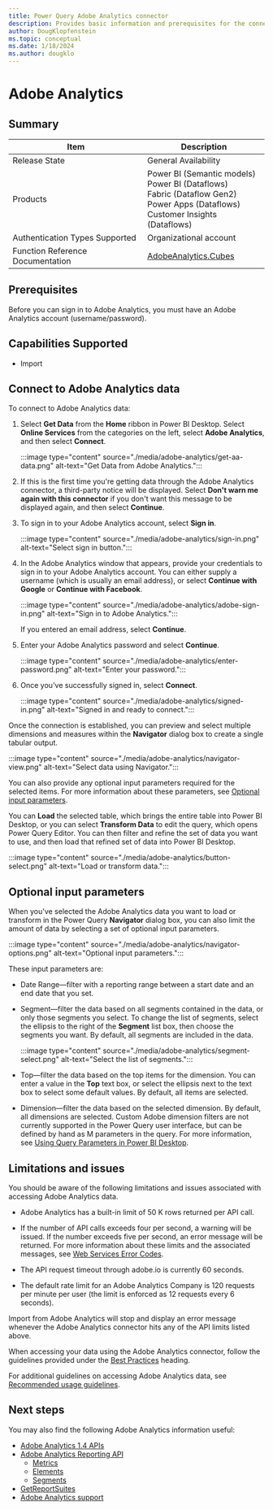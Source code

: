 ```yaml
---
title: Power Query Adobe Analytics connector
description: Provides basic information and prerequisites for the connector, descriptions of the optional input parameters, and discusses limitations and issues you might encounter.
author: DougKlopfenstein
ms.topic: conceptual
ms.date: 1/18/2024
ms.author: dougklo
---
```


# Adobe Analytics

## Summary

| Item | Description |
| ---- | ----------- |
| Release State | General Availability |
| Products | Power BI (Semantic models)<br/>Power BI (Dataflows)<br/>Fabric (Dataflow Gen2)<br/>Power Apps (Dataflows)<br/>Customer Insights (Dataflows) |
| Authentication Types Supported | Organizational account |
| Function Reference Documentation | [AdobeAnalytics.Cubes](/powerquery-m/adobeanalytics-cubes) |

## Prerequisites

Before you can sign in to Adobe Analytics, you must have an Adobe Analytics account (username/password).

## Capabilities Supported

* Import

## Connect to Adobe Analytics data

To connect to Adobe Analytics data:

1. Select **Get Data** from the **Home** ribbon in Power BI Desktop. Select **Online Services** from the categories on the left, select **Adobe Analytics**, and then select **Connect**.

   :::image type="content" source="./media/adobe-analytics/get-aa-data.png" alt-text="Get Data from Adobe Analytics.":::

2. If this is the first time you're getting data through the Adobe Analytics connector, a third-party notice will be displayed. Select **Don't warn me again with this connector** if you don't want this message to be displayed again, and then select **Continue**.

3. To sign in to your Adobe Analytics account, select **Sign in**.

   :::image type="content" source="./media/adobe-analytics/sign-in.png" alt-text="Select sign in button.":::

4. In the Adobe Analytics window that appears, provide your credentials to sign in to your Adobe Analytics account. You can either supply a username (which is usually an email address), or select **Continue with Google** or **Continue with Facebook**.

   :::image type="content" source="./media/adobe-analytics/adobe-sign-in.png" alt-text="Sign in to Adobe Analytics.":::

   If you entered an email address, select **Continue**.

5. Enter your Adobe Analytics password and select **Continue**.

   :::image type="content" source="./media/adobe-analytics/enter-password.png" alt-text="Enter your password.":::

6. Once you've successfully signed in, select **Connect**.

   :::image type="content" source="./media/adobe-analytics/signed-in.png" alt-text="Signed in and ready to connect.":::

Once the connection is established, you can preview and select multiple dimensions and measures within the **Navigator** dialog box to create a single tabular output. 

:::image type="content" source="./media/adobe-analytics/navigator-view.png" alt-text="Select data using Navigator.":::

You can also provide any optional input parameters required for the selected items. For more information about these parameters, see [Optional input parameters](#optional-input-parameters).

You can **Load** the selected table, which brings the entire table into Power BI Desktop, or you can select **Transform Data** to edit the query, which opens Power Query Editor. You can then filter and refine the set of data you want to use, and then load that refined set of data into Power BI Desktop.

:::image type="content" source="./media/adobe-analytics/button-select.png" alt-text="Load or transform data.":::

## Optional input parameters

When you've selected the Adobe Analytics data you want to load or transform in the Power Query **Navigator** dialog box, you can also limit the amount of data by selecting a set of optional input parameters. 

:::image type="content" source="./media/adobe-analytics/navigator-options.png" alt-text="Optional input parameters.":::

These input parameters are:

* Date Range&mdash;filter with a reporting range between a start date and an end date that you set.

* Segment&mdash;filter the data based on all segments contained in the data, or only those segments you select. To change the list of segments, select the ellipsis to the right of the **Segment** list box, then choose the segments you want. By default, all segments are included in the data.

   :::image type="content" source="./media/adobe-analytics/segment-select.png" alt-text="Select the list of segments.":::

* Top&mdash;filter the data based on the top items for the dimension. You can enter a value in the **Top** text box, or select the ellipsis next to the text box to select some default values. By default, all items are selected.

* Dimension&mdash;filter the data based on the selected dimension. By default, all dimensions are selected. Custom Adobe dimension filters are not currently supported in the Power Query user interface, but can be defined by hand as M parameters in the query. For more information, see [Using Query Parameters in Power BI Desktop](../power-query-query-parameters.md).

## Limitations and issues

You should be aware of the following limitations and issues associated with accessing Adobe Analytics data.

* Adobe Analytics has a built-in limit of 50 K rows returned per API call. 

* If the number of API calls exceeds four per second, a warning will be issued. If the number exceeds five per second, an error message will be returned. For more information about these limits and the associated messages, see [Web Services Error Codes](https://github.com/AdobeDocs/analytics-1.4-apis/blob/master/docs/getting-started/c_Web_Services_Error_Codes.md#web-services-error-codes).

* The API request timeout through adobe.io is currently 60 seconds.

* The default rate limit for an Adobe Analytics Company is 120 requests per minute per user (the limit is enforced as 12 requests every 6 seconds).

Import from Adobe Analytics will stop and display an error message whenever the Adobe Analytics connector hits any of the API limits listed above.

When accessing your data using the Adobe Analytics connector, follow the guidelines provided under the [Best Practices](https://www.adobe.io/apis/experiencecloud/analytics/docs.html#!AdobeDocs/analytics-2.0-apis/master/reporting-guide.md) heading.

For additional guidelines on accessing Adobe Analytics data, see [Recommended usage guidelines](https://helpx.adobe.com/analytics/kb/recommended-usage-guidelines.html).

## Next steps

You may also find the following Adobe Analytics information useful:

* [Adobe Analytics 1.4 APIs](https://github.com/AdobeDocs/analytics-1.4-apis)
* [Adobe Analytics Reporting API](https://github.com/AdobeDocs/analytics-1.4-apis/tree/master/docs/reporting-api)
  * [Metrics](https://github.com/AdobeDocs/analytics-1.4-apis/blob/master/docs/reporting-api/metrics.md)
  * [Elements](https://github.com/AdobeDocs/analytics-1.4-apis/blob/master/docs/reporting-api/elements.md)
  * [Segments](https://github.com/AdobeDocs/analytics-1.4-apis/blob/master/docs/segments-api/data_types/r_segment.md)
* [GetReportSuites](https://github.com/AdobeDocs/analytics-1.4-apis/blob/master/docs/admin-api/methods/company/r_GetReportSuites.md)
* [Adobe Analytics support](https://helpx.adobe.com/support/analytics.html)
